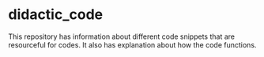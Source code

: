 # didactic_code
This repository has information about different code snippets that are resourceful for codes. It also has explanation about how the code functions.
